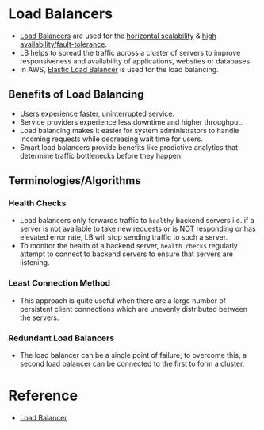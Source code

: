 
# Load Balancers
- [Load Balancers](https://github.com/ema2159/Grokking-System-Design-Interview-Quizzes/blob/master/Quizzes/Load%20Balancer.org) are used for the [horizontal scalability](Readme.md) & [high availability/fault-tolerance](../Reliability/HighAvailability.md).
- LB helps to spread the traffic across a cluster of servers to improve responsiveness and availability of applications, websites or databases.
- In AWS, [Elastic Load Balancer](../../../2_AWSComponents/1_NetworkingAndContentDelivery/2_ApplicationNetworking/ElasticLoadBalancer/Readme.md) is used for the load balancing.

## Benefits of Load Balancing
- Users experience faster, uninterrupted service.
- Service providers experience less downtime and higher throughput.
- Load balancing makes it easier for system administrators to handle incoming requests while decreasing wait time for users.
- Smart load balancers provide benefits like predictive analytics that determine traffic bottlenecks before they happen.

## Terminologies/Algorithms

### Health Checks 
- Load balancers only forwards traffic to `healthy` backend servers i.e. if a server is not available to take new requests or is NOT responding or has elevated error rate, LB will stop sending traffic to such a server. 
- To monitor the health of a backend server, `health checks` regularly attempt to connect to backend servers to ensure that servers are listening.

### Least Connection Method
- This approach is quite useful when there are a large number of persistent client connections which are unevenly distributed between the servers.

### Redundant Load Balancers
- The load balancer can be a single point of failure; to overcome this, a second load balancer can be connected to the first to form a cluster.

# Reference
- [Load Balancer](https://www.educative.io/courses/grokking-the-system-design-interview/3jEwl04BL7Q)